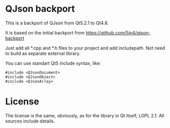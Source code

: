 # QJson backport

This is a backport of QJson from Qt5.2.1 to Qt4.8.

It is based on the initial backport from https://github.com/5in4/qjson-backport

Just add all *.cpp and *.h files to your project and add includepath. Not need to build as separate external library.

You can use standart Qt5 include syntax, like:

    #include <QJsonDocument>
    #include <QJsonObject>
    #include <QJsonArray>


# License

The license is the same, obviously, as for the library in Qt itself, LGPL 2.1. All sources include details.
